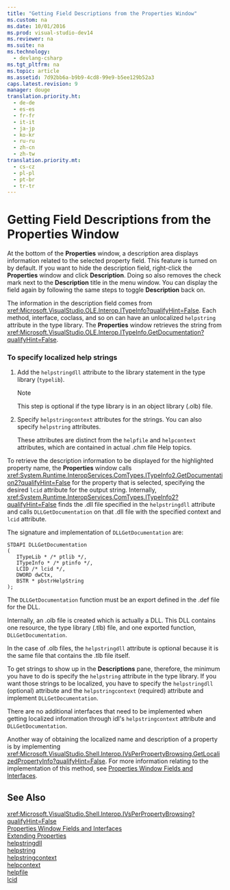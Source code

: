 ```yaml
---
title: "Getting Field Descriptions from the Properties Window"
ms.custom: na
ms.date: 10/01/2016
ms.prod: visual-studio-dev14
ms.reviewer: na
ms.suite: na
ms.technology: 
  - devlang-csharp
ms.tgt_pltfrm: na
ms.topic: article
ms.assetid: 7d92bb6a-b9b9-4cd8-99e9-b5ee129b52a3
caps.latest.revision: 9
manager: douge
translation.priority.ht: 
  - de-de
  - es-es
  - fr-fr
  - it-it
  - ja-jp
  - ko-kr
  - ru-ru
  - zh-cn
  - zh-tw
translation.priority.mt: 
  - cs-cz
  - pl-pl
  - pt-br
  - tr-tr
---
```

# Getting Field Descriptions from the Properties Window
At the bottom of the **Properties** window, a description area displays information related to the selected property field. This feature is turned on by default. If you want to hide the description field, right-click the **Properties** window and click **Description**. Doing so also removes the check mark next to the **Description** title in the menu window. You can display the field again by following the same steps to toggle **Description** back on.  
  
 The information in the description field comes from <xref:Microsoft.VisualStudio.OLE.Interop.ITypeInfo?qualifyHint=False>. Each method, interface, coclass, and so on can have an unlocalized `helpstring` attribute in the type library. The **Properties** window retrieves the string from <xref:Microsoft.VisualStudio.OLE.Interop.ITypeInfo.GetDocumentation?qualifyHint=False>.  
  
### To specify localized help strings  
  
1.  Add the `helpstringdll` attribute to the library statement in the type library (`typelib`).  
  
    > [!NOTE]
    >  This step is optional if the type library is in an object library (.olb) file.  
  
2.  Specify `helpstringcontext` attributes for the strings. You can also specify `helpstring` attributes.  
  
     These attributes are distinct from the `helpfile` and `helpcontext` attributes, which are contained in actual .chm file Help topics.  
  
 To retrieve the description information to be displayed for the highlighted property name, the **Properties** window calls <xref:System.Runtime.InteropServices.ComTypes.ITypeInfo2.GetDocumentation2?qualifyHint=False> for the property that is selected, specifying the desired `lcid` attribute for the output string. Internally, <xref:System.Runtime.InteropServices.ComTypes.ITypeInfo2?qualifyHint=False> finds the .dll file specified in the `helpstringdll` attribute and calls `DLLGetDocumentation` on that .dll file with the specified context and `lcid` attribute.  
  
 The signature and implementation of `DLLGetDocumentation` are:  
  
```  
STDAPI DLLGetDocumentation  
(  
   ITypeLib * /* ptlib */,  
   ITypeInfo * /* ptinfo */,  
   LCID /* lcid */,  
   DWORD dwCtx,  
   BSTR * pbstrHelpString  
);  
```  
  
 The `DLLGetDocumentation` function must be an export defined in the .def file for the DLL.  
  
 Internally, an .olb file is created which is actually a DLL. This DLL contains one resource, the type library (.tlb) file, and one exported function, `DLLGetDocumentation`.  
  
 In the case of .olb files, the `helpstringdll` attribute is optional because it is the same file that contains the .tlb file itself.  
  
 To get strings to show up in the **Descriptions** pane, therefore, the minimum you have to do is specify the `helpstring` attribute in the type library. If you want those strings to be localized, you have to specify the `helpstringdll` (optional) attribute and the `helpstringcontext` (required) attribute and implement `DLLGetDocumentation`.  
  
 There are no additional interfaces that need to be implemented when getting localized information through idl's `helpstringcontext` attribute and `DLLGetDocumentation`.  
  
 Another way of obtaining the localized name and description of a property is by implementing <xref:Microsoft.VisualStudio.Shell.Interop.IVsPerPropertyBrowsing.GetLocalizedPropertyInfo?qualifyHint=False>. For more information relating to the implementation of this method, see [Properties Window Fields and Interfaces](../Topic/Properties%20Window%20Fields%20and%20Interfaces.md).  
  
## See Also  
 <xref:Microsoft.VisualStudio.Shell.Interop.IVsPerPropertyBrowsing?qualifyHint=False>   
 [Properties Window Fields and Interfaces](../Topic/Properties%20Window%20Fields%20and%20Interfaces.md)   
 [Extending Properties](../Topic/Extending%20Properties.md)   
 [helpstringdll](../Topic/helpstringdll.md)   
 [helpstring](../Topic/helpstring.md)   
 [helpstringcontext](../Topic/helpstringcontext.md)   
 [helpcontext](../Topic/helpcontext.md)   
 [helpfile](../Topic/helpfile.md)   
 [lcid](../Topic/lcid.md)